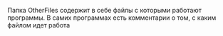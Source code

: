 Папка OtherFiles содержит в себе файлы с которыми работают программы.
В самих программах есть комментарии о том, с каким файлом идет работа
